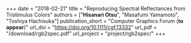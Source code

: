 +++
date = "2018-02-21"
title = "Reproducing Spectral Reflectances from Tristimulus Colors"
authors = ["**Hisanari Otsu**", "Masafumi Yamamoto", "Toshiya Hachisuka"]
publication_short = "Computer Graphics Forum (**to appear**)"
url_doi = "https://doi.org/10.1111/cgf.13332"
url_pdf = "/download/rgb2spec.pdf"
url_project = "project/rgb2spec/"
+++
